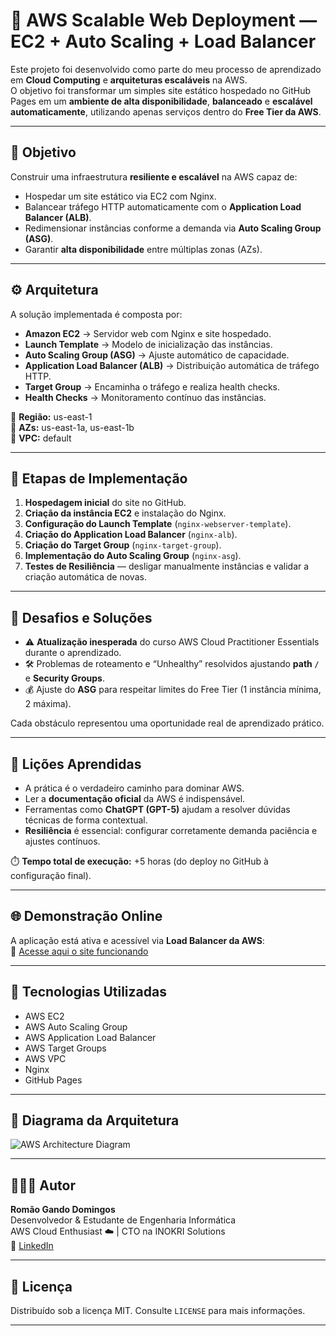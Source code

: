# 🚀 AWS Scalable Web Deployment — EC2 + Auto Scaling + Load Balancer

Este projeto foi desenvolvido como parte do meu processo de aprendizado em **Cloud Computing** e **arquiteturas escaláveis** na AWS.  
O objetivo foi transformar um simples site estático hospedado no GitHub Pages em um **ambiente de alta disponibilidade**, **balanceado** e **escalável automaticamente**, utilizando apenas serviços dentro do **Free Tier da AWS**.

---

## 🧩 Objetivo

Construir uma infraestrutura **resiliente e escalável** na AWS capaz de:

- Hospedar um site estático via EC2 com Nginx.  
- Balancear tráfego HTTP automaticamente com o **Application Load Balancer (ALB)**.  
- Redimensionar instâncias conforme a demanda via **Auto Scaling Group (ASG)**.  
- Garantir **alta disponibilidade** entre múltiplas zonas (AZs).  

---

## ⚙️ Arquitetura

A solução implementada é composta por:

- **Amazon EC2** → Servidor web com Nginx e site hospedado.  
- **Launch Template** → Modelo de inicialização das instâncias.  
- **Auto Scaling Group (ASG)** → Ajuste automático de capacidade.  
- **Application Load Balancer (ALB)** → Distribuição automática de tráfego HTTP.  
- **Target Group** → Encaminha o tráfego e realiza health checks.  
- **Health Checks** → Monitoramento contínuo das instâncias.  

📍 **Região:** us-east-1  
📍 **AZs:** us-east-1a, us-east-1b  
📍 **VPC:** default  

---

## 🧠 Etapas de Implementação

1. **Hospedagem inicial** do site no GitHub.  
2. **Criação da instância EC2** e instalação do Nginx.  
3. **Configuração do Launch Template** (`nginx-webserver-template`).  
4. **Criação do Application Load Balancer** (`nginx-alb`).  
5. **Criação do Target Group** (`nginx-target-group`).  
6. **Implementação do Auto Scaling Group** (`nginx-asg`).  
7. **Testes de Resiliência** — desligar manualmente instâncias e validar a criação automática de novas.  

---

## 🧩 Desafios e Soluções

- ⚠️ **Atualização inesperada** do curso AWS Cloud Practitioner Essentials durante o aprendizado.  
- 🛠️ Problemas de roteamento e “Unhealthy” resolvidos ajustando **path `/`** e **Security Groups**.  
- 💰 Ajuste do **ASG** para respeitar limites do Free Tier (1 instância mínima, 2 máxima).  

Cada obstáculo representou uma oportunidade real de aprendizado prático.  

---

## 🧠 Lições Aprendidas

- A prática é o verdadeiro caminho para dominar AWS.  
- Ler a **documentação oficial** da AWS é indispensável.  
- Ferramentas como **ChatGPT (GPT-5)** ajudam a resolver dúvidas técnicas de forma contextual.  
- **Resiliência** é essencial: configurar corretamente demanda paciência e ajustes contínuos.  

⏱️ **Tempo total de execução:** +5 horas (do deploy no GitHub à configuração final).  

---

## 🌐 Demonstração Online

A aplicação está ativa e acessível via **Load Balancer da AWS**:  
🔗 [Acesse aqui o site funcionando](https://<coloca-o-DNS-do-seu-ALB>.amazonaws.com)

---

## 📘 Tecnologias Utilizadas

- AWS EC2  
- AWS Auto Scaling Group  
- AWS Application Load Balancer  
- AWS Target Groups  
- AWS VPC  
- Nginx  
- GitHub Pages  

---

## 📸 Diagrama da Arquitetura

![AWS Architecture Diagram](A_2D_digital_diagram_illustrates_an_AWS_cloud_infr.png)

---

## 👨🏽‍💻 Autor

**Romão Gando Domingos**  
Desenvolvedor & Estudante de Engenharia Informática  
AWS Cloud Enthusiast ☁️ | CTO na INOKRI Solutions  
🔗 [LinkedIn](https://www.linkedin.com/in/romão-gando-domingos)  

---

## 📜 Licença

Distribuído sob a licença MIT. Consulte `LICENSE` para mais informações.

---

